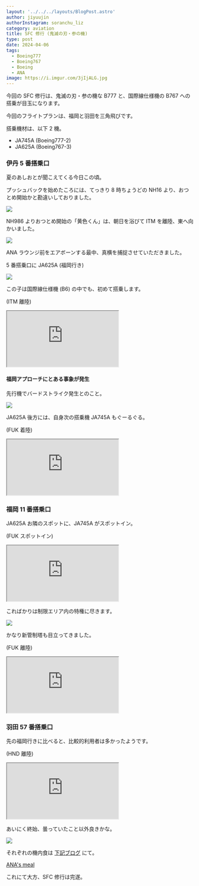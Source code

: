 ```yaml
---
layout: '../../../layouts/BlogPost.astro'
author: jiyuujin
authorInstagram: soranchu_liz
category: aviation
title: SFC 修行 (鬼滅の刃・参の機)
type: post
date: 2024-04-06
tags:
  - Boeing777
  - Boeing767
  - Boeing
  - ANA
image: https://i.imgur.com/3jIjALG.jpg
---
```


今回の SFC 修行は、鬼滅の刃・参の機な B777 と、国際線仕様機の B767 への搭乗が目玉になります。

今回のフライトプランは、福岡と羽田を三角飛びです。

搭乗機材は、以下 2 機。

- JA745A (Boeing777-2)
- JA625A (Boeing767-3)

### 伊丹 5 番搭乗口

夏のあしおとが聞こえてくる今日この頃。

プッシュバックを始めたころには、てっきり 8 時ちょうどの NH16 より、おつとめ開始かと勘違いしておりました。

![](/assets/img/20240406/JA86AN_2.JPG)

NH986 よりおつとめ開始の「黄色くん」は、朝日を浴びて ITM を離陸、東へ向かいました。

![](/assets/img/20240406/JA86AN_3.JPG)

ANA ラウンジ前をエアボーンする最中、真横を捕捉させていただきました。

5 番搭乗口に JA625A (福岡行き)

![](/assets/img/20240406/JA625A_1.JPG)

この子は国際線仕様機 (B6) の中でも、初めて搭乗します。

(ITM 離陸)

<div class="wrapper">
  <div class="container">
    <iframe src="https://www.youtube.com/embed/bgWuIVTLZic" class="player" title="Boeing767 音" loading="lazy"></iframe>
  </div>
</div>

#### 福岡アプローチにとある事象が発生

先行機でバードストライク発生とのこと。

![](https://i.imgur.com/iqT5sYD.jpg)

JA625A 後方には、自身次の搭乗機 JA745A もぐーるぐる。

(FUK 着陸)

<div class="wrapper">
  <div class="container">
    <iframe src="https://www.youtube.com/embed/P3VVMXIaI1g" class="player" title="Boeing767 音" loading="lazy"></iframe>
  </div>
</div>

### 福岡 11 番搭乗口

JA625A お隣のスポットに、JA745A がスポットイン。

(FUK スポットイン)

<div class="wrapper">
  <div class="container">
    <iframe src="https://www.youtube.com/embed/Bzv6DlvClFA" class="player" title="ライブカメラ" loading="lazy"></iframe>
  </div>
</div>

こればかりは制限エリア内の特権に尽きます。

![](/assets/img/20240406/JA745A_1.JPG)

かなり新管制塔も目立ってきました。

(FUK 離陸)

<div class="wrapper">
  <div class="container">
    <iframe src="https://www.youtube.com/embed/M40DgaUVTjM" class="player" title="Boeing777 音" loading="lazy"></iframe>
  </div>
</div>

### 羽田 57 番搭乗口

先の福岡行きに比べると、比較的利用者は多かったようです。

(HND 離陸)

<div class="wrapper">
  <div class="container">
    <iframe src="https://www.youtube.com/embed/DNN8ykQop7A" class="player" title="Boeing777 音" loading="lazy"></iframe>
  </div>
</div>

あいにく終始、曇っていたこと以外良きかな。

![](/assets/img/20240406/JA745A_3.JPG)

それぞれの機内食は [下記ブログ](https://soratabi.nekohack.me/posts/2024-04-06-ana-meal) にて。

[ANA's meal](https://soratabi.nekohack.me/posts/2024-04-06-ana-meal)

これにて大方、SFC 修行は完遂。
